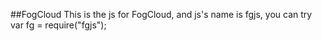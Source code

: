 ##FogCloud
	This is the js for FogCloud, and js's name is fgjs, you can try var fg = require("fgjs");